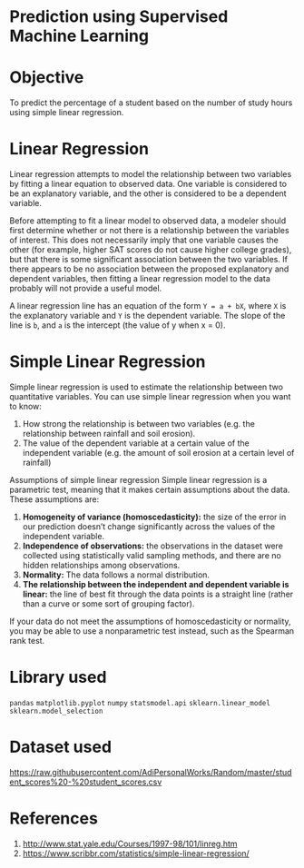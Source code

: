 # Prediction using Supervised Machine Learning

# Objective
To predict the percentage of a student based on the number of study hours using simple linear regression.

# Linear Regression
Linear regression attempts to model the relationship between two variables by fitting a linear equation to observed data. One variable is considered to be an explanatory variable, and the other is considered to be a dependent variable.

Before attempting to fit a linear model to observed data, a modeler should first determine whether or not there is a relationship between the variables of interest. This does not necessarily imply that one variable causes the other (for example, higher SAT scores do not cause higher college grades), but that there is some significant association between the two variables. If there appears to be no association between the proposed explanatory and dependent variables, then fitting a linear regression model to the data probably will not provide a useful model.

A linear regression line has an equation of the form `Y = a + bX`, where `X` is the explanatory variable and `Y` is the dependent variable. The slope of the line is `b`, and `a` is the intercept (the value of y when x = 0).

# Simple Linear Regression
Simple linear regression is used to estimate the relationship between two quantitative variables. You can use simple linear regression when you want to know:
1) How strong the relationship is between two variables (e.g. the relationship between rainfall and soil erosion).
2) The value of the dependent variable at a certain value of the independent variable (e.g. the amount of soil erosion at a certain level of rainfall)

Assumptions of simple linear regression
Simple linear regression is a parametric test, meaning that it makes certain assumptions about the data. These assumptions are:

1) **Homogeneity of variance (homoscedasticity):** the size of the error in our prediction doesn’t change significantly across the values of the independent variable.
2) **Independence of observations:** the observations in the dataset were collected using statistically valid sampling methods, and there are no hidden relationships among observations.
3) **Normality:** The data follows a normal distribution.
4) **The relationship between the independent and dependent variable is linear:** the line of best fit through the data points is a straight line (rather than a curve or some sort of grouping factor).

If your data do not meet the assumptions of homoscedasticity or normality, you may be able to use a nonparametric test instead, such as the Spearman rank test.

# Library used
`pandas` `matplotlib.pyplot` `numpy` `statsmodel.api` `sklearn.linear_model` `sklearn.model_selection`

# Dataset used
https://raw.githubusercontent.com/AdiPersonalWorks/Random/master/student_scores%20-%20student_scores.csv

# References
1) http://www.stat.yale.edu/Courses/1997-98/101/linreg.htm
2) https://www.scribbr.com/statistics/simple-linear-regression/

